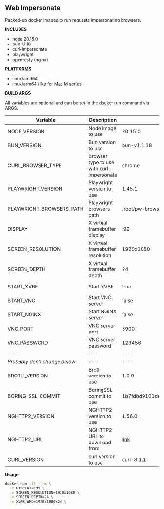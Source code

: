 Web Impersonate
---
Packed-up docker images to run requests impersonating browsers.

**INCLUDES**
- node 20.15.0
- bun 1.1.18
- curl-impersonate
- playwright
- openresty (nginx)

**PLATFORMS**
- linux/amd64
- linux/arm64 (like for Mac M series)

**BUILD ARGS**

All variables are optional and can be set in the docker run command via ARGS.

| Variable | Description | Default | Options |
| --- | --- | --- | --- |
| NODE_VERSION | Node image to use | 20.15.0 | 20.15.0 |
| BUN_VERSION | Bun version to use | bun-v1.1.18 | bun-v1.1.18 |
| CURL_BROWSER_TYPE | Browser type to use with curl-impersonate | chrome | chrome, firefox |
| PLAYWRIGHT_VERSION | Playwright version to use | 1.45.1 | - |
| PLAYWRIGHT_BROWSERS_PATH | Playwright browsers path | /root/pw-browsers | - |
| DISPLAY | X virtual framebuffer display | :99 | :0..99 |
| SCREEN_RESOLUTION | X virtual framebuffer resolution | 1920x1080 | - |
| SCREEN_DEPTH | X virtual framebuffer depth | 24 | - |
| START_XVBF | Start XVBF | true | true, false |
| START_VNC | Start VNC server | false | true, false |
| START_NGINX | Start NGINX server | false | true, false |
| VNC_PORT | VNC server port | 5900 | 1-65535 |
| VNC_PASSWORD | VNC server password | 123456 | - |
|---|---|---|---|
| *Probably don't change below* |---|---|---|
| BROTLI_VERSION | Brotli version to use | 1.0.9 | - |
| BORING_SSL_COMMIT | BoringSSL commit to use | 1b7fdbd9101dedc3e0aa3fcf4ff74eacddb34ecc | - |
| NGHTTP2_VERSION | NGHTTP2 version to use | 1.56.0 | - |
| NGHTTP2_URL | NGHTTP2 URL to download from | [link](https://github.com/nghttp2/nghttp2/releases/download/v1.56.0/nghttp2-1.56.0.tar.bz2) | - |
| CURL_VERSION | curl version to use | curl-8.1.1 | - |


**Usage**

```bash
docker run -it --rm \
  -e DISPLAY=:99 \
  -e SCREEN_RESOLUTION=1920x1080 \
  -e SCREEN_DEPTH=24 \
  -e XVFB_WHD=1920x1080x24 \